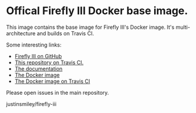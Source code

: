 # Offical Firefly III Docker base image.

This image contains the base image for Firefly III's Docker image. It's multi-architecture and builds on Travis CI.

Some interesting links:

- [Firefly III on GitHub](https://github.com/firefly-iii/firefly-iii)
- [This repository on Travis CI.](https://travis-ci.com/firefly-iii/docker-base-image)
- [The documentation](https://docs.firefly-iii.org/)
- [The Docker image](https://hub.docker.com/r/jc5x/firefly-iii)
- [The Docker image on Travis CI](https://travis-ci.com/firefly-iii/docker)

Please open issues in the main repository.

justinsmiley/firefly-iii
